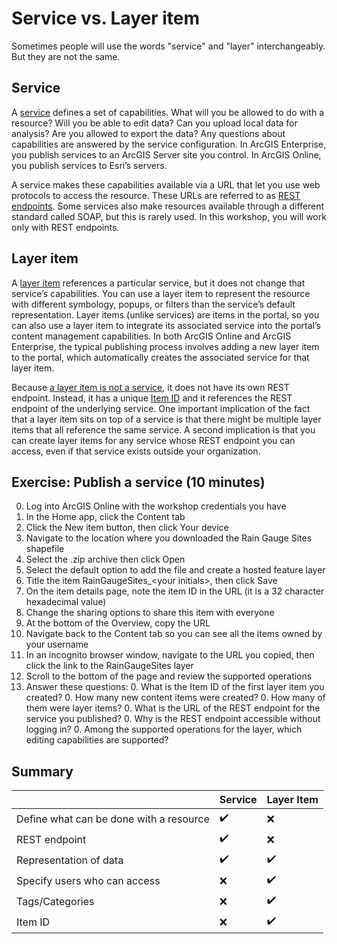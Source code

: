 # Service vs. Layer item

Sometimes people will use the words "service" and "layer" interchangeably. But they are not the same.

## Service
A [service](https://enterprise.arcgis.com/en/server/latest/publish-services/windows/services-in-arcgis-enterprise.htm) defines a set of capabilities. What will you be allowed to do with a resource? Will you be able to edit data? Can you upload local data for analysis? Are you allowed to export the data? Any questions about capabilities are answered by the service configuration. In ArcGIS Enterprise, you publish services to an ArcGIS Server site you control. In ArcGIS Online, you publish services to Esri’s servers.

A service makes these capabilities available via a URL that let you use web protocols to access the resource. These URLs are referred to as [REST endpoints](https://developers.arcgis.com/rest/services-reference/enterprise/get-started-with-the-services-directory.htm). Some services also make resources available through a different standard called SOAP, but this is rarely used. In this workshop, you will work only with REST endpoints.

## Layer item
A [layer item](https://doc.arcgis.com/en/arcgis-online/manage-data/add-items.htm) references a particular service, but it does not change that service’s capabilities. You can use a layer item to represent the resource with different symbology, popups, or filters than the service’s default representation. Layer items (unlike services) are items in the portal, so you can also use a layer item to integrate its associated service into the portal’s content management capabilities. In both ArcGIS Online and ArcGIS Enterprise, the typical publishing process involves adding a new layer item to the portal, which automatically creates the associated service for that layer item. 

Because [a layer item is not a service](https://www.esri.com/arcgis-blog/products/arcgis-living-atlas/mapping/give-the-rest-a-rest/), it does not have its own REST endpoint. Instead, it has a unique [Item ID](https://developers.arcgis.com/documentation/glossary/item-id/) and it references the REST endpoint of the underlying service. One important implication of the fact that a layer item sits on top of a service is that there might be multiple layer items that all reference the same service. A second implication is that you can create layer items for any service whose REST endpoint you can access, even if that service exists outside your organization.

## Exercise: Publish a service (10 minutes)

0. Log into ArcGIS Online with the workshop credentials you have
0. In the Home app, click the Content tab
0. Click the New item button, then click Your device
0. Navigate to the location where you downloaded the Rain Gauge Sites shapefile
0. Select the .zip archive then click Open
0. Select the default option to add the file and create a hosted feature layer
0. Title the item RainGaugeSites_<your initials\>, then click Save
0. On the item details page, note the item ID in the URL (it is a 32 character hexadecimal value) 
0. Change the sharing options to share this item with everyone
0. At the bottom of the Overview, copy the URL
0. Navigate back to the Content tab so you can see all the items owned by your username
0. In an incognito browser window, navigate to the URL you copied, then click the link to the RainGaugeSites layer
0. Scroll to the bottom of the page and review the supported operations
0. Answer these questions:
    0. What is the Item ID of the first layer item you created?
    0. How many new content items were created? 
    0. How many of them were layer items?
    0. What is the URL of the REST endpoint for the service you published?
    0. Why is the REST endpoint accessible without logging in?
    0. Among the supported operations for the layer, which editing capabilities are supported? 

## Summary

|                                         |	Service	| Layer Item |
| --------------------------------------- | ------- | ---------- |
| Define what can be done with a resource |	✔️      | ❌        |
| REST endpoint                           |	✔️	    | ❌        |
| Representation of data                  |	✔️      | ✔️        |
| Specify users who can access            |	❌      | ✔️        |
| Tags/Categories                         |	❌      | ✔️        |
| Item ID                                 |	❌      | ✔️        |



